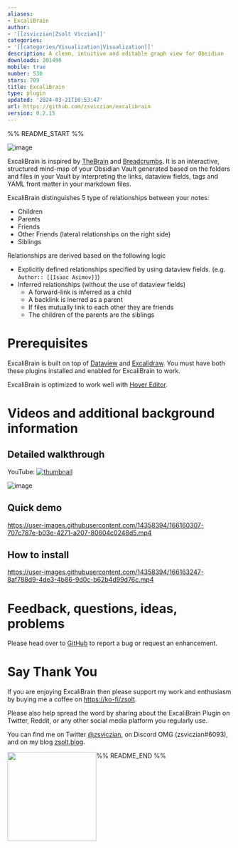 ```yaml
---
aliases:
- ExcaliBrain
author:
- '[[zsviczian|Zsolt Viczian]]'
categories:
- '[[categories/Visualization|Visualization]]'
description: A clean, intuitive and editable graph view for Obsidian
downloads: 201490
mobile: true
number: 530
stars: 709
title: ExcaliBrain
type: plugin
updated: '2024-03-21T10:53:47'
url: https://github.com/zsviczian/excalibrain
version: 0.2.15
---
```


%% README_START %%

![image](https://user-images.githubusercontent.com/14358394/169708284-9b81233c-a672-4346-ab01-2ea6241c8a6f.png)

ExcaliBrain is inspired by [TheBrain](https://www.thebrain.com) and [Breadcrumbs](https://github.com/SkepticMystic/breadcrumbs). It is an interactive, structured mind-map of your Obsidian Vault generated based on the folders and files in your Vault by interpreting the links, dataview fields, tags and YAML front matter in your markdown files.

ExcaliBrain distinguishes 5 type of relationships between your notes:
- Children
- Parents
- Friends
- Other Friends (lateral relationships on the right side)
- Siblings

Relationships are derived based on the following logic
- Explicitly defined relationships specified by using dataview fields. (e.g. `Author:: [[Isaac Asimov]]`)
- Inferred relationships (without the use of dataview fields)
  - A forward-link is inferred as a child
  - A backlink is inerred as a parent
  - If files mutually link to each other they are friends
  - The children of the parents are the siblings

# Prerequisites
ExcaliBrain is built on top of [Dataview](https://github.com/blacksmithgu/obsidian-dataview) and [Excalidraw](https://github.com/zsviczian/obsidian-excalidraw-plugin). You must have both these plugins installed and enabled for ExcaliBrain to work.

ExcaliBrain is optimized to work well with [Hover Editor](https://github.com/nothingislost/obsidian-hover-editor).

# Videos and additional background information

## Detailed walkthrough
YouTube:
[![thumbnail](https://user-images.githubusercontent.com/14358394/169708346-9e41289d-9536-43ec-8f70-2d2ad2d369d6.png)](https://youtu.be/gOkniMkDPyM)


![image](https://user-images.githubusercontent.com/14358394/169708182-0096a714-4c6c-4d81-a8f0-8d2237faa300.png)

## Quick demo
https://user-images.githubusercontent.com/14358394/166160307-707c787e-b03e-4271-a207-80604c0248d5.mp4

## How to install
https://user-images.githubusercontent.com/14358394/166163247-8af788d9-4de3-4b86-9d0c-b62b4d99d76c.mp4

# Feedback, questions, ideas, problems
Please head over to [GitHub](https://github.com/zsviczian/excalibrain/issues) to report a bug or request an enhancement.

# Say Thank You
If you are enjoying ExcaliBrain then please support my work and enthusiasm by buying me a coffee on [https://ko-fi/zsolt](https://ko-fi.com/zsolt).

Please also help spread the word by sharing about the ExcaliBrain Plugin on Twitter, Reddit, or any other social media platform you regularly use. 

You can find me on Twitter [@zsviczian](https://twitter.com/zsviczian), on Discord OMG (zsviczian#6093), and on my blog [zsolt.blog](https://zsolt.blog).

[<img style="float:left" src="https://user-images.githubusercontent.com/14358394/115450238-f39e8100-a21b-11eb-89d0-fa4b82cdbce8.png" width="200">](https://ko-fi.com/zsolt)



%% README_END %%